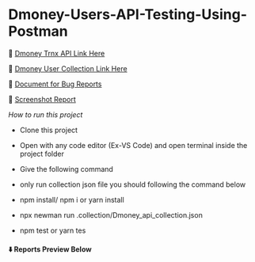 # Dmoney-Users-API-Testing-Using-Postman

:link: [Dmoney Trnx API Link Here](https://api.postman.com/collections/25356915-c073faa0-e3de-4f86-a209-82ed549c9433?access_key=PMAT-01GQT29MVG60XHGW741DZTF2N6)

:link: [Dmoney User Collection Link Here](https://api.postman.com/collections/25356915-681f2dfc-c86e-4229-9e59-b5a2673210ed?access_key=PMAT-01GQT2D1FWXNHX8VAVY5SD5YEM)

:link: [Document for Bug Reports](https://drive.google.com/drive/folders/1J2Sgk4s56JBkKF_mrlgd_cicsj6tYnLy?usp=share_link)

:link: [Screenshot Report]( https://drive.google.com/drive/folders/1b4P8tF7LeyPmeWIHS_g-Bi6XWXgLcwTn?usp=share_link)

*How to run this project*

- Clone this project

- Open with any code editor (Ex-VS Code) and open terminal inside the project folder

- Give the following command

- only run collection json file you should following the command below

- npm install/ npm i or yarn install

- npx newman run .collection/Dmoney_api_collection.json

- npm test or yarn tes
#### :arrow_down: **Reports Preview Below**
